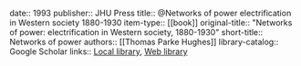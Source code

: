 date:: 1993
publisher:: JHU Press
title:: @Networks of power electrification in Western society 1880-1930
item-type:: [[book]]
original-title:: "Networks of power: electrification in Western society, 1880-1930"
short-title:: Networks of power
authors:: [[Thomas Parke Hughes]]
library-catalog:: Google Scholar
links:: [Local library](zotero://select/library/items/XRX6LY44), [Web library](https://www.zotero.org/users/6520516/items/XRX6LY44)
